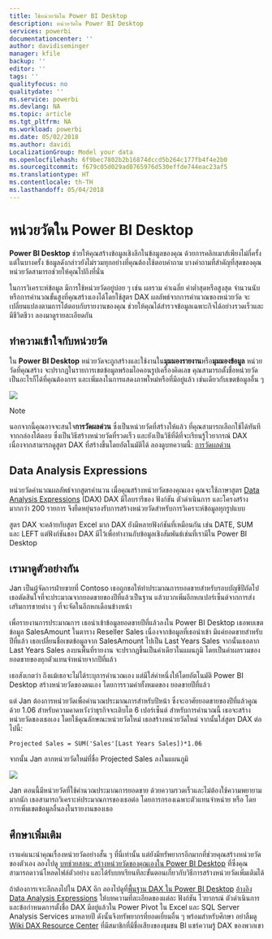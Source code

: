 ```yaml
---
title: ใช้หน่วยวัดใน Power BI Desktop
description: หน่วยวัดใน Power BI Desktop
services: powerbi
documentationcenter: ''
author: davidiseminger
manager: kfile
backup: ''
editor: ''
tags: ''
qualityfocus: no
qualitydate: ''
ms.service: powerbi
ms.devlang: NA
ms.topic: article
ms.tgt_pltfrm: NA
ms.workload: powerbi
ms.date: 05/02/2018
ms.author: davidi
LocalizationGroup: Model your data
ms.openlocfilehash: 6f9bec7802b2b16874dccd5b264c177fb4f4e2b0
ms.sourcegitcommit: f679c05d029ad0765976d530effde744eac23af5
ms.translationtype: HT
ms.contentlocale: th-TH
ms.lasthandoff: 05/04/2018
---
```

# <a name="measures-in-power-bi-desktop"></a>หน่วยวัดใน Power BI Desktop
**Power BI Desktop** ช่วยให้คุณสร้างข้อมูลเชิงลึกในข้อมูลของคุณ ด้วยการคลิกเมาส์เพียงไม่กี่ครั้ง แต่ในบางครั้ง ข้อมูลดังกล่าวยังไม่รวมทุกอย่างที่คุณต้องใช้ตอบคำถาม บางคำถามที่สำคัญที่สุดของคุณ หน่วยวัดสามารถช่วยให้คุณไปถึงที่นั่น

ในการวิเคราะห์ข้อมูล มีการใช้หน่วยวัดอยู่บ่อย ๆ เช่น ผลรวม ค่าเฉลี่ย ค่าต่ำสุดหรือสูงสุด จำนวนนับ หรือการคำนวณขั้นสูงที่คุณสร้างเองได้โดยใช้สูตร DAX ผลลัพธ์จากการคำนวณของหน่วยวัด จะเปลี่ยนแปลงตามการโต้ตอบกับรายงานของคุณ ช่วยให้คุณได้สำรวจข้อมูลเฉพาะกิจได้อย่างรวดเร็วและมีชีวิตชีวา ลองมาดูรายละเอียดกัน

## <a name="understanding-measures"></a>ทำความเข้าใจกับหน่วยวัด
ใน **Power BI Desktop** หน่วยวัดจะถูกสร้างและใช้งานใน**มุมมองรายงาน**หรือ**มุมมองข้อมูล** หน่วยวัดที่คุณสร้าง จะปรากฏในรายการเขตข้อมูลพร้อมไอคอนรูปเครื่องคิดเลข คุณสามารถตั้งชื่อหน่วยวัดเป็นอะไรก็ได้ที่คุณต้องการ และเพิ่มลงในการแสดงภาพใหม่หรือที่มีอยู่แล้ว เช่นเดียวกับเขตข้อมูลอื่น ๆ

![](media/desktop-measures/measuresinpbid_measinfieldlist.png)

> [!NOTE]
> นอกจากนี้คุณอาจจะสนใจ**การวัดผลด่วน** ซึ่งเป็นหน่วยวัดที่สร้างให้แล้ว ที่คุณสามารถเลือกใช้ได้ทันทีจากกล่องโต้ตอบ ซึ่งเป็นวิธีสร้างหน่วยวัดที่รวดเร็ว และยังเป็นวิธีที่ดีที่จะเรียนรู้ไวยากรณ์ DAX เนื่องจากสามารถดูสูตร DAX ที่สร้างขึ้นโดยอัตโนมัติได้ ลองดูบทความนี้: [การวัดผลด่วน](desktop-quick-measures.md)
> 
> 

## <a name="data-analysis-expressions"></a>Data Analysis Expressions
หน่วยวัดคำนวณผลลัพธ์จากสูตรคำนวน เมื่อคุณสร้างหน่วยวัดของคุณเอง คุณจะใช้ภาษาสูตร [Data Analysis Expressions](https://msdn.microsoft.com/library/gg413422.aspx) (DAX) DAX มีไลบรารีของ ฟังก์ชัน ตัวดำเนินการ และโครงสร้าง มากกว่า 200 รายการ จึงยืดหยุ่นรองรับการสร้างหน่วยวัดสำหรับการวิเคราะห์ข้อมูลทุกรูปแบบ

สูตร DAX จะคล้ายกับสูตร Excel มาก DAX ยังมีหลายฟังก์ชันที่เหมือนกัน เช่น DATE, SUM และ LEFT แต่ฟังก์ชันของ DAX มีไว้เพื่อทำงานกับข้อมูลเชิงสัมพันธ์เช่นที่เรามีใน Power BI Desktop

## <a name="lets-look-at-an-example"></a>เรามาดูตัวอย่างกัน
Jan เป็นผู้จัดการฝ่ายขายที่ Contoso เธอถูกขอให้ทำประมาณการยอดขายสำหรับรอบบัญขีปีถัดไป เธอตัดสินใจที่จะประมาณจากยอดขายของปีที่แล้วเป็นฐาน แล้วบวกเพิ่มอีกหกเปอร์เซ็นต์จากการส่งเสริมการขายต่าง ๆ ที่จะจัดในอีกหกเดือนข้างหน้า

เพื่อรายงานการประมาณการ เธอนำเข้าข้อมูลยอดขายปีที่แล้วลงใน Power BI Desktop เธอพบเขตข้อมูล SalesAmount ในตาราง Reseller Sales เนื่องจากข้อมูลที่เธอนำเข้า มีแค่ยอดขายสำหรับปีที่แล้ว เธอเปลี่ยนชื่อเขตข้อมูลจาก SalesAmount ไปเป็น Last Years Sales จากนั้นเธอลาก Last Years Sales ลงบนพื้นที่รายงาน จะปรากฏขึ้นเป็นค่าเดียวในแผนภูมิ โดยเป็นค่าผลรวมของยอดขายของทุกตัวแทนจำหน่ายจากปีที่แล้ว

เธอสังเกตว่า ถึงแม้เธอจะไม่ได้ระบุการคำนวณเอง แต่มีใส่ค่าหนึ่งให้โดยอัตโนมัติ Power BI Desktop สร้างหน่วยวัดของตนเอง โดยการรวมค่าทั้งหมดของ ยอดขายปีที่แล้ว

แต่ Jan ต้องการหน่วยวัดเพื่อคำนวณประมาณการสำหรับปีหน้า ซึ่งจะอาศัยยอดขายของปีที่แล้วคูณด้วย 1.06 สำหรับความคาดหวังว่าธุรกิจจะเติบโต 6 เปอร์เซ็นต์ สำหรับการคำนวณนี้ เธอจะสร้างหน่วยวัดของเธอเอง โดยใช้คุณลักษณะหน่วยวัดใหม่ เธอสร้างหน่วยวัดใหม่ จากนั้นใส่สูตร DAX ต่อไปนี้:

    Projected Sales = SUM('Sales'[Last Years Sales])*1.06

จากนั้น Jan ลากหน่วยวัดใหม่ที่ชื่อ Projected Sales ลงในแผนภูมิ

![](media/desktop-measures/measuresinpbid_lastyearsales.png)

Jan ตอนนี้มีหน่วยวัดที่ใช้คำนวณประมาณการยอดขาย ด้วยความรวดเร็วและไม่ต้องใช้ความพยายามมากนัก เธอสามารถวิเคราะห์ประมาณการของเธอต่อ โดยการกรองเฉพาะตัวแทนจำหน่าย หรือ โดยการเพิ่มเขตข้อมูลอื่นลงในรายงานของเธอ

## <a name="learn-more"></a>ศึกษาเพิ่มเติม
เราแค่แนะนำคุณเรื่องหน่วยวัดอย่างสั้น ๆ ที่นี่เท่านั้น แต่ยังมีทรัพยากรอีกมากที่ช่วยคุณสร้างหน่วยวัดของตัวเอง ลองไปดู [บทช่วยสอน: สร้างหน่วยวัดของคุณเองใน Power BI Desktop](desktop-tutorial-create-measures.md) ที่ซึ่งคุณสามารถดาวน์โหลดไฟล์ตัวอย่าง และได้รับบทเรียนทีละขั้นตอนเกี่ยวกับวิธีการสร้างหน่วยวัดเพิ่มเติมได้  

ถ้าต้องการเจาะลึกลงไปใน DAX อีก ลองไปดูที่[พื้นฐาน DAX ใน Power BI Desktop](desktop-quickstart-learn-dax-basics.md) [อ้างอิง Data Analysis Expressions](https://msdn.microsoft.com/library/gg413422.aspx) ให้บทความที่ละเอียดของแต่ละ ฟังก์ชัน ไวยากรณ์ ตัวดำเนินการ และข้อกำหนดการตั้งชื่อ DAX มีอยู่แล้วใน Power Pivot ใน Excel และ SQL Server Analysis Services มาหลายปี ดังนั้นจึงทรัพยากรที่ยอดเยี่ยมอื่น ๆ พร้อมสำหรับศึกษา อย่าลืมดู [Wiki DAX Resource Center](http://social.technet.microsoft.com/wiki/contents/articles/1088.dax-resource-center.aspx) ที่มีสมาชิกที่มีชื่อเสียงของชุมชน BI แชร์ความรู้ DAX ของพวกเขา



